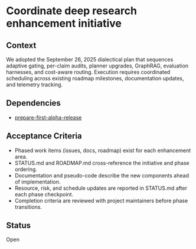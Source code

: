 # Coordinate deep research enhancement initiative

## Context
We adopted the September 26, 2025 dialectical plan that sequences adaptive
gating, per-claim audits, planner upgrades, GraphRAG, evaluation harnesses, and
cost-aware routing. Execution requires coordinated scheduling across existing
roadmap milestones, documentation updates, and telemetry tracking.

## Dependencies
- [prepare-first-alpha-release](prepare-first-alpha-release.md)

## Acceptance Criteria
- Phased work items (issues, docs, roadmap) exist for each enhancement area.
- STATUS.md and ROADMAP.md cross-reference the initiative and phase ordering.
- Documentation and pseudo-code describe the new components ahead of
  implementation.
- Resource, risk, and schedule updates are reported in STATUS.md after each
  phase checkpoint.
- Completion criteria are reviewed with project maintainers before phase
  transitions.

## Status
Open
